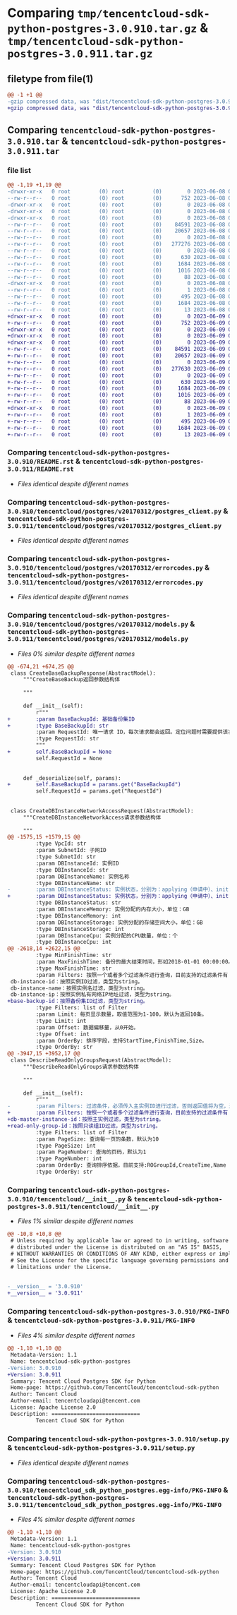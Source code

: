 # Comparing `tmp/tencentcloud-sdk-python-postgres-3.0.910.tar.gz` & `tmp/tencentcloud-sdk-python-postgres-3.0.911.tar.gz`

## filetype from file(1)

```diff
@@ -1 +1 @@
-gzip compressed data, was "dist/tencentcloud-sdk-python-postgres-3.0.910.tar", last modified: Thu Jun  8 09:16:59 2023, max compression
+gzip compressed data, was "dist/tencentcloud-sdk-python-postgres-3.0.911.tar", last modified: Fri Jun  9 02:24:38 2023, max compression
```

## Comparing `tencentcloud-sdk-python-postgres-3.0.910.tar` & `tencentcloud-sdk-python-postgres-3.0.911.tar`

### file list

```diff
@@ -1,19 +1,19 @@
-drwxr-xr-x   0 root         (0) root         (0)        0 2023-06-08 09:16:59.000000 tencentcloud-sdk-python-postgres-3.0.910/
--rw-r--r--   0 root         (0) root         (0)      752 2023-06-08 09:16:59.000000 tencentcloud-sdk-python-postgres-3.0.910/README.rst
-drwxr-xr-x   0 root         (0) root         (0)        0 2023-06-08 09:16:59.000000 tencentcloud-sdk-python-postgres-3.0.910/tencentcloud/
-drwxr-xr-x   0 root         (0) root         (0)        0 2023-06-08 09:16:59.000000 tencentcloud-sdk-python-postgres-3.0.910/tencentcloud/postgres/
-drwxr-xr-x   0 root         (0) root         (0)        0 2023-06-08 09:16:59.000000 tencentcloud-sdk-python-postgres-3.0.910/tencentcloud/postgres/v20170312/
--rw-r--r--   0 root         (0) root         (0)    84591 2023-06-08 09:16:59.000000 tencentcloud-sdk-python-postgres-3.0.910/tencentcloud/postgres/v20170312/postgres_client.py
--rw-r--r--   0 root         (0) root         (0)    20657 2023-06-08 09:16:59.000000 tencentcloud-sdk-python-postgres-3.0.910/tencentcloud/postgres/v20170312/errorcodes.py
--rw-r--r--   0 root         (0) root         (0)        0 2023-06-08 09:16:59.000000 tencentcloud-sdk-python-postgres-3.0.910/tencentcloud/postgres/v20170312/__init__.py
--rw-r--r--   0 root         (0) root         (0)   277276 2023-06-08 09:16:59.000000 tencentcloud-sdk-python-postgres-3.0.910/tencentcloud/postgres/v20170312/models.py
--rw-r--r--   0 root         (0) root         (0)        0 2023-06-08 09:16:59.000000 tencentcloud-sdk-python-postgres-3.0.910/tencentcloud/postgres/__init__.py
--rw-r--r--   0 root         (0) root         (0)      630 2023-06-08 09:16:59.000000 tencentcloud-sdk-python-postgres-3.0.910/tencentcloud/__init__.py
--rw-r--r--   0 root         (0) root         (0)     1684 2023-06-08 09:16:59.000000 tencentcloud-sdk-python-postgres-3.0.910/PKG-INFO
--rw-r--r--   0 root         (0) root         (0)     1016 2023-06-08 09:16:59.000000 tencentcloud-sdk-python-postgres-3.0.910/setup.py
--rw-r--r--   0 root         (0) root         (0)       88 2023-06-08 09:16:59.000000 tencentcloud-sdk-python-postgres-3.0.910/setup.cfg
-drwxr-xr-x   0 root         (0) root         (0)        0 2023-06-08 09:16:59.000000 tencentcloud-sdk-python-postgres-3.0.910/tencentcloud_sdk_python_postgres.egg-info/
--rw-r--r--   0 root         (0) root         (0)        1 2023-06-08 09:16:59.000000 tencentcloud-sdk-python-postgres-3.0.910/tencentcloud_sdk_python_postgres.egg-info/dependency_links.txt
--rw-r--r--   0 root         (0) root         (0)      495 2023-06-08 09:16:59.000000 tencentcloud-sdk-python-postgres-3.0.910/tencentcloud_sdk_python_postgres.egg-info/SOURCES.txt
--rw-r--r--   0 root         (0) root         (0)     1684 2023-06-08 09:16:59.000000 tencentcloud-sdk-python-postgres-3.0.910/tencentcloud_sdk_python_postgres.egg-info/PKG-INFO
--rw-r--r--   0 root         (0) root         (0)       13 2023-06-08 09:16:59.000000 tencentcloud-sdk-python-postgres-3.0.910/tencentcloud_sdk_python_postgres.egg-info/top_level.txt
+drwxr-xr-x   0 root         (0) root         (0)        0 2023-06-09 02:24:38.000000 tencentcloud-sdk-python-postgres-3.0.911/
+-rw-r--r--   0 root         (0) root         (0)      752 2023-06-09 02:24:38.000000 tencentcloud-sdk-python-postgres-3.0.911/README.rst
+drwxr-xr-x   0 root         (0) root         (0)        0 2023-06-09 02:24:38.000000 tencentcloud-sdk-python-postgres-3.0.911/tencentcloud/
+drwxr-xr-x   0 root         (0) root         (0)        0 2023-06-09 02:24:38.000000 tencentcloud-sdk-python-postgres-3.0.911/tencentcloud/postgres/
+drwxr-xr-x   0 root         (0) root         (0)        0 2023-06-09 02:24:38.000000 tencentcloud-sdk-python-postgres-3.0.911/tencentcloud/postgres/v20170312/
+-rw-r--r--   0 root         (0) root         (0)    84591 2023-06-09 02:24:38.000000 tencentcloud-sdk-python-postgres-3.0.911/tencentcloud/postgres/v20170312/postgres_client.py
+-rw-r--r--   0 root         (0) root         (0)    20657 2023-06-09 02:24:38.000000 tencentcloud-sdk-python-postgres-3.0.911/tencentcloud/postgres/v20170312/errorcodes.py
+-rw-r--r--   0 root         (0) root         (0)        0 2023-06-09 02:24:38.000000 tencentcloud-sdk-python-postgres-3.0.911/tencentcloud/postgres/v20170312/__init__.py
+-rw-r--r--   0 root         (0) root         (0)   277630 2023-06-09 02:24:38.000000 tencentcloud-sdk-python-postgres-3.0.911/tencentcloud/postgres/v20170312/models.py
+-rw-r--r--   0 root         (0) root         (0)        0 2023-06-09 02:24:38.000000 tencentcloud-sdk-python-postgres-3.0.911/tencentcloud/postgres/__init__.py
+-rw-r--r--   0 root         (0) root         (0)      630 2023-06-09 02:24:38.000000 tencentcloud-sdk-python-postgres-3.0.911/tencentcloud/__init__.py
+-rw-r--r--   0 root         (0) root         (0)     1684 2023-06-09 02:24:38.000000 tencentcloud-sdk-python-postgres-3.0.911/PKG-INFO
+-rw-r--r--   0 root         (0) root         (0)     1016 2023-06-09 02:24:38.000000 tencentcloud-sdk-python-postgres-3.0.911/setup.py
+-rw-r--r--   0 root         (0) root         (0)       88 2023-06-09 02:24:38.000000 tencentcloud-sdk-python-postgres-3.0.911/setup.cfg
+drwxr-xr-x   0 root         (0) root         (0)        0 2023-06-09 02:24:38.000000 tencentcloud-sdk-python-postgres-3.0.911/tencentcloud_sdk_python_postgres.egg-info/
+-rw-r--r--   0 root         (0) root         (0)        1 2023-06-09 02:24:38.000000 tencentcloud-sdk-python-postgres-3.0.911/tencentcloud_sdk_python_postgres.egg-info/dependency_links.txt
+-rw-r--r--   0 root         (0) root         (0)      495 2023-06-09 02:24:38.000000 tencentcloud-sdk-python-postgres-3.0.911/tencentcloud_sdk_python_postgres.egg-info/SOURCES.txt
+-rw-r--r--   0 root         (0) root         (0)     1684 2023-06-09 02:24:38.000000 tencentcloud-sdk-python-postgres-3.0.911/tencentcloud_sdk_python_postgres.egg-info/PKG-INFO
+-rw-r--r--   0 root         (0) root         (0)       13 2023-06-09 02:24:38.000000 tencentcloud-sdk-python-postgres-3.0.911/tencentcloud_sdk_python_postgres.egg-info/top_level.txt
```

### Comparing `tencentcloud-sdk-python-postgres-3.0.910/README.rst` & `tencentcloud-sdk-python-postgres-3.0.911/README.rst`

 * *Files identical despite different names*

### Comparing `tencentcloud-sdk-python-postgres-3.0.910/tencentcloud/postgres/v20170312/postgres_client.py` & `tencentcloud-sdk-python-postgres-3.0.911/tencentcloud/postgres/v20170312/postgres_client.py`

 * *Files identical despite different names*

### Comparing `tencentcloud-sdk-python-postgres-3.0.910/tencentcloud/postgres/v20170312/errorcodes.py` & `tencentcloud-sdk-python-postgres-3.0.911/tencentcloud/postgres/v20170312/errorcodes.py`

 * *Files identical despite different names*

### Comparing `tencentcloud-sdk-python-postgres-3.0.910/tencentcloud/postgres/v20170312/models.py` & `tencentcloud-sdk-python-postgres-3.0.911/tencentcloud/postgres/v20170312/models.py`

 * *Files 0% similar despite different names*

```diff
@@ -674,21 +674,25 @@
 class CreateBaseBackupResponse(AbstractModel):
     """CreateBaseBackup返回参数结构体
 
     """
 
     def __init__(self):
         r"""
+        :param BaseBackupId: 基础备份集ID
+        :type BaseBackupId: str
         :param RequestId: 唯一请求 ID，每次请求都会返回。定位问题时需要提供该次请求的 RequestId。
         :type RequestId: str
         """
+        self.BaseBackupId = None
         self.RequestId = None
 
 
     def _deserialize(self, params):
+        self.BaseBackupId = params.get("BaseBackupId")
         self.RequestId = params.get("RequestId")
 
 
 class CreateDBInstanceNetworkAccessRequest(AbstractModel):
     """CreateDBInstanceNetworkAccess请求参数结构体
 
     """
@@ -1575,15 +1579,15 @@
         :type VpcId: str
         :param SubnetId: 子网ID
         :type SubnetId: str
         :param DBInstanceId: 实例ID
         :type DBInstanceId: str
         :param DBInstanceName: 实例名称
         :type DBInstanceName: str
-        :param DBInstanceStatus: 实例状态，分别为：applying（申请中）、init(待初始化)、initing(初始化中)、running(运行中)、limited run（受限运行）、isolated（已隔离）、recycling（回收中）、recycled（已回收）、job running（任务执行中）、offline（下线）、migrating（迁移中）、expanding（扩容中）、waitSwitch（等待切换）、switching（切换中）、readonly（只读）、restarting（重启中）、network changing（网络变更中）、upgrading（内核版本升级中）
+        :param DBInstanceStatus: 实例状态，分别为：applying（申请中）、init(待初始化)、initing(初始化中)、running(运行中)、limited run（受限运行）、isolating（隔离中）、isolated（已隔离）、recycling（回收中）、recycled（已回收）、job running（任务执行中）、offline（下线）、migrating（迁移中）、expanding（扩容中）、waitSwitch（等待切换）、switching（切换中）、readonly（只读）、restarting（重启中）、network changing（网络变更中）、upgrading（内核版本升级中）
         :type DBInstanceStatus: str
         :param DBInstanceMemory: 实例分配的内存大小，单位：GB
         :type DBInstanceMemory: int
         :param DBInstanceStorage: 实例分配的存储空间大小，单位：GB
         :type DBInstanceStorage: int
         :param DBInstanceCpu: 实例分配的CPU数量，单位：个
         :type DBInstanceCpu: int
@@ -2618,14 +2622,15 @@
         :type MinFinishTime: str
         :param MaxFinishTime: 备份的最大结束时间，形如2018-01-01 00:00:00。默认为当前时间。
         :type MaxFinishTime: str
         :param Filters: 按照一个或者多个过滤条件进行查询，目前支持的过滤条件有：
 db-instance-id：按照实例ID过滤，类型为string。
 db-instance-name：按照实例名过滤，类型为string。
 db-instance-ip：按照实例私有网络IP地址过滤，类型为string。
+base-backup-id：按照备份集ID过滤，类型为string。
         :type Filters: list of Filter
         :param Limit: 每页显示数量，取值范围为1-100，默认为返回10条。
         :type Limit: int
         :param Offset: 数据偏移量，从0开始。
         :type Offset: int
         :param OrderBy: 排序字段，支持StartTime,FinishTime,Size。
         :type OrderBy: str
@@ -3947,15 +3952,17 @@
 class DescribeReadOnlyGroupsRequest(AbstractModel):
     """DescribeReadOnlyGroups请求参数结构体
 
     """
 
     def __init__(self):
         r"""
-        :param Filters: 过滤条件，必须传入主实例ID进行过滤，否则返回值将为空，过滤参数为：db-master-instance-id
+        :param Filters: 按照一个或者多个过滤条件进行查询，目前支持的过滤条件有：
+db-master-instance-id：按照主实例过滤，类型为string。
+read-only-group-id：按照只读组ID过滤，类型为string。
         :type Filters: list of Filter
         :param PageSize: 查询每一页的条数，默认为10
         :type PageSize: int
         :param PageNumber: 查询的页码，默认为1
         :type PageNumber: int
         :param OrderBy: 查询排序依据，目前支持:ROGroupId,CreateTime,Name
         :type OrderBy: str
```

### Comparing `tencentcloud-sdk-python-postgres-3.0.910/tencentcloud/__init__.py` & `tencentcloud-sdk-python-postgres-3.0.911/tencentcloud/__init__.py`

 * *Files 1% similar despite different names*

```diff
@@ -10,8 +10,8 @@
 # Unless required by applicable law or agreed to in writing, software
 # distributed under the License is distributed on an "AS IS" BASIS,
 # WITHOUT WARRANTIES OR CONDITIONS OF ANY KIND, either express or implied.
 # See the License for the specific language governing permissions and
 # limitations under the License.
 
 
-__version__ = '3.0.910'
+__version__ = '3.0.911'
```

### Comparing `tencentcloud-sdk-python-postgres-3.0.910/PKG-INFO` & `tencentcloud-sdk-python-postgres-3.0.911/PKG-INFO`

 * *Files 4% similar despite different names*

```diff
@@ -1,10 +1,10 @@
 Metadata-Version: 1.1
 Name: tencentcloud-sdk-python-postgres
-Version: 3.0.910
+Version: 3.0.911
 Summary: Tencent Cloud Postgres SDK for Python
 Home-page: https://github.com/TencentCloud/tencentcloud-sdk-python
 Author: Tencent Cloud
 Author-email: tencentcloudapi@tencent.com
 License: Apache License 2.0
 Description: ============================
         Tencent Cloud SDK for Python
```

### Comparing `tencentcloud-sdk-python-postgres-3.0.910/setup.py` & `tencentcloud-sdk-python-postgres-3.0.911/setup.py`

 * *Files identical despite different names*

### Comparing `tencentcloud-sdk-python-postgres-3.0.910/tencentcloud_sdk_python_postgres.egg-info/PKG-INFO` & `tencentcloud-sdk-python-postgres-3.0.911/tencentcloud_sdk_python_postgres.egg-info/PKG-INFO`

 * *Files 4% similar despite different names*

```diff
@@ -1,10 +1,10 @@
 Metadata-Version: 1.1
 Name: tencentcloud-sdk-python-postgres
-Version: 3.0.910
+Version: 3.0.911
 Summary: Tencent Cloud Postgres SDK for Python
 Home-page: https://github.com/TencentCloud/tencentcloud-sdk-python
 Author: Tencent Cloud
 Author-email: tencentcloudapi@tencent.com
 License: Apache License 2.0
 Description: ============================
         Tencent Cloud SDK for Python
```

